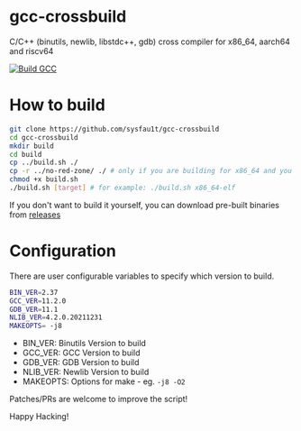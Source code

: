 # gcc-crossbuild
 C/C++ (binutils, newlib, libstdc++, gdb) cross compiler for x86_64, aarch64 and riscv64

[![Build GCC](https://github.com/sysfau1t/gcc-crossbuild/actions/workflows/build-gcc.yml/badge.svg)](https://github.com/sysfau1t/gcc-crossbuild/actions/workflows/build-gcc.yml)

# How to build
```sh
git clone https://github.com/sysfau1t/gcc-crossbuild
cd gcc-crossbuild
mkdir build
cd build
cp ../build.sh ./
cp -r ../no-red-zone/ ./ # only if you are building for x86_64 and you want to disable redzone
chmod +x build.sh
./build.sh [target] # for example: ./build.sh x86_64-elf
```

If you don't want to build it yourself, you can download pre-built binaries from [releases](https://github.com/sysfau1t/gcc-crossbuild/releases)

# Configuration

There are user configurable variables to specify which version to build.
```sh
BIN_VER=2.37
GCC_VER=11.2.0
GDB_VER=11.1
NLIB_VER=4.2.0.20211231
MAKEOPTS= -j8
```
- BIN_VER: Binutils Version to build
- GCC_VER: GCC Version to build
- GDB_VER: GDB Version to build
- NLIB_VER: Newlib Version to build
- MAKEOPTS: Options for make - eg. `-j8 -O2`


Patches/PRs are welcome to improve the script!

Happy Hacking!
